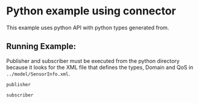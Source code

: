 # Python example using connector
This example uses python API with python types generated from.

## Running Example:
Publisher and subscriber must be executed from the python directory because it looks for the XML file that defines the types, Domain and QoS in `../model/SensorInfo.xml`.

```publisher```

```subscriber```